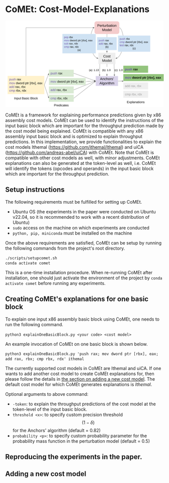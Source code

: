 # CoMEt: Cost-Model-Explanations

![Overview of CoMEt](figures/blockdiagram.png)


CoMEt is a framework for explaining performance predictions given by x86 assembly cost models. CoMEt can be used to identify the instructions of the input basic block which are important for the throughput prediction made by the cost model being explained. CoMEt is compatible with any x86 assembly input basic block and is optimized to explain throughput predictions. In this implementation, we provide functionalities to explain the cost models Ithemal (https://github.com/ithemal/Ithemal) and uiCA (https://github.com/andreas-abel/uiCA) with CoMEt. Note that CoMEt is compatible with other cost models as well, with minor adjustments. 
CoMEt explanations can also be generated at the token-level as well, i.e. CoMEt will identify the tokens (opcodes and operands) in the input basic block which are important for the throughput prediction. 

## Setup instructions

[//]: # (CoMEt can be set up using two possible setup options, with &#40;recommended&#41; and without the use of Docker.)

[//]: # ()
[//]: # (### Setup using Docker)

[//]: # (If one chooses to use Docker to setup CoMEt, one needs to ensure that Docker is installed on the machine running the experiments. More details on installing Docker can be found at https://docs.docker.com/get-docker/. After installation of Docker, one just needs to run the following set of commands from the project's root directory. )

[//]: # (```)

[//]: # (cd docker/)

[//]: # (sudo docker build -t comet ../)

[//]: # (cd ../)

[//]: # (```)

[//]: # ()
[//]: # (### Setup without Docker)

[//]: # (If one chooses the setup option without Docker, then one must ensure the following requirements.)
The following requirements must be fulfilled for setting up CoMEt. 
- Ubuntu OS (the experiments in the paper were conducted on Ubuntu v22.04, so it is recommended to work with a recent distribution of Ubuntu)
- `sudo` access on the machine on which experiments are conducted
- `python, pip, miniconda` must be installed on the machine

Once the above requirements are satisfied, CoMEt can be setup by running the following commands from the project's root directory. 

```
./scripts/setupcomet.sh
conda activate comet
```

This is a one-time installation procedure. When re-running CoMEt after installation, one should just activate the environment of the project by `conda activate comet` before running any experiments. 

## Creating CoMEt's explanations for one basic block
To explain one input x86 assembly basic block using CoMEt, one needs to run the following command. 

```python3 explainOneBasicBlock.py <your code> <cost model>```

An example invocation of CoMEt on one basic block is shown below. 

```
python3 explainOneBasicBlock.py 'push rax; mov dword ptr [rbx], eax; add rax, rbx; cmp rbx, rdx' ithemal 
```

The currently supported cost models in CoMEt are Ithemal and uiCA. If one wants to add another cost model to create CoMEt explanations for, then please follow the details in [the section on adding a new cost model](##adding-a-new-cost-model). 
The default cost model for which CoMEt generates explanations is _Ithemal_. 

Optional arguments to above command:
- `-token`: to explain the throughput predictions of the cost model at the token-level of the input basic block.
- `threshold <x>`: to specify custom precision threshold $$(1-\delta)$$ for the Anchors' algorithm (default = 0.82)
- `probability <p>`: to specify custom probability parameter for the probability mass function in the perturbation model (default = 0.5)

## Reproducing the experiments in the paper.


## Adding a new cost model
